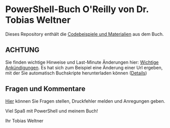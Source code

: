 # PowerShell-Buch O'Reilly von Dr. Tobias Weltner
Dieses Repository enthält die [Codebeispiele und Materialien](https://github.com/TobiasPSP/OReilly/tree/main/PowerShell) aus dem Buch.

## ACHTUNG
Sie finden wichtige Hinweise und Last-Minute Änderungen hier: [Wichtige Ankündigungen](https://github.com/TobiasPSP/OReilly/discussions/categories/wichtig). 
Es hat sich zum Beispiel eine Änderung einer Url ergeben, mit der Sie automatisch Buchskripte herunterladen können ([Details](https://github.com/TobiasPSP/OReilly/discussions/11))


## Fragen und Kommentare
[Hier](https://github.com/TobiasPSP/OReilly/discussions) können Sie Fragen stellen, Druckfehler melden und Anregungen geben.

Viel Spaß mit PowerShell und meinem Buch!

Ihr Tobias Weltner
